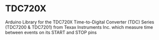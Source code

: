 # TDC720X
Arduino Library for the TDC720X Time-to-Digital Converter (TDC) Series (TDC7200 &amp; TDC7201) from Texax Instruments Inc. which measure time between events on its START and STOP pins
